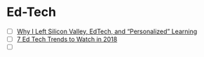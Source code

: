 # Ed-Tech

- [ ] [Why I Left Silicon Valley, EdTech, and “Personalized” Learning](https://paulemerich.com/2018/01/15/why-i-left-silicon-valley-edtech-and-personalized-learning/)
- [ ] [7 Ed Tech Trends to Watch in 2018](https://campustechnology.com/articles/2018/01/11/7-ed-tech-trends-to-watch-in-2018.aspx)
- [ ] []()
